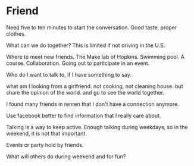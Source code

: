 # Friend

Need five to ten minutes to start the conversation. Good taste, proper clothes. 

What can we do together? This is limited if not driving in the U.S.

Where to meet new friends. The Make lab of Hopkins. Swimming pool. A course. Collaboration. Going out to participate in an event.


Who do I want to talk to, if I have something to say.

what am I looking from a girlfriend. not cooking, not cleaning house. but share the opinion of the world. and go to see the world together.

I found many friends in renren that I don't have a connection anymore.

Use facebook better to find information that I really care about.

Talking is a way to keep active. Enough talking during weekdays, so in the weekend, it is not that important.

Events or party hold by friends.

What will others do during weekend and for fun?